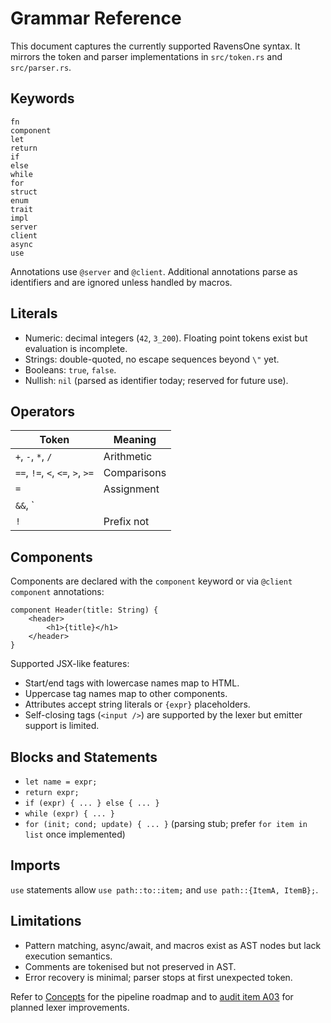 # Grammar Reference

This document captures the currently supported RavensOne syntax. It mirrors the token and parser implementations in `src/token.rs` and `src/parser.rs`.

## Keywords

```
fn
component
let
return
if
else
while
for
struct
enum
trait
impl
server
client
async
use
```

Annotations use `@server` and `@client`. Additional annotations parse as identifiers and are ignored unless handled by macros.

## Literals

- Numeric: decimal integers (`42`, `3_200`). Floating point tokens exist but evaluation is incomplete.
- Strings: double-quoted, no escape sequences beyond `\"` yet.
- Booleans: `true`, `false`.
- Nullish: `nil` (parsed as identifier today; reserved for future use).

## Operators

| Token | Meaning |
| --- | --- |
| `+`, `-`, `*`, `/` | Arithmetic |
| `==`, `!=`, `<`, `<=`, `>`, `>=` | Comparisons |
| `=` | Assignment |
| `&&`, `||` | Logical (planned) |
| `!` | Prefix not |

## Components

Components are declared with the `component` keyword or via `@client component` annotations:

```raven
component Header(title: String) {
    <header>
        <h1>{title}</h1>
    </header>
}
```

Supported JSX-like features:

- Start/end tags with lowercase names map to HTML.
- Uppercase tag names map to other components.
- Attributes accept string literals or `{expr}` placeholders.
- Self-closing tags (`<input />`) are supported by the lexer but emitter support is limited.

## Blocks and Statements

- `let name = expr;`
- `return expr;`
- `if (expr) { ... } else { ... }`
- `while (expr) { ... }`
- `for (init; cond; update) { ... }` (parsing stub; prefer `for item in list` once implemented)

## Imports

`use` statements allow `use path::to::item;` and `use path::{ItemA, ItemB};`.

## Limitations

- Pattern matching, async/await, and macros exist as AST nodes but lack execution semantics.
- Comments are tokenised but not preserved in AST.
- Error recovery is minimal; parser stops at first unexpected token.

Refer to [Concepts](../guide/concepts.md) for the pipeline roadmap and to [audit item A03](../../audit-top-20.json) for planned lexer improvements.
